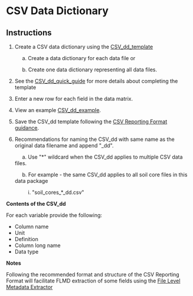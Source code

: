 # CSV Data Dictionary

## Instructions

1. Create a CSV data dictionary using the [CSV\_dd\_template](https://github.com/ess-dive-community/essdive-file-level-metadata/blob/master/CSV_dd/CSV_dd_template.csv) 
 
        a. Create a data dictionary for each data file or  

        b. Create one data dictionary representing all data files.    

3. See the [CSV\_dd\_quick\_guide](csv_dd_quick_guide.md) for more details about completing the template  
4. Enter a new row for each field in the data matrix.  
5. View an example [CSV\_dd\_example](csv_dd_example.md).  
6. Save the CSV\_dd template following the [CSV Reporting Format guidance](https://github.com/ess-dive-community/essdive-csv-structure).  
7. Recommendations for naming the CSV\_dd with same name as the original data filename and append "\_dd".  

        a. Use "\*" wildcard when the CSV\_dd applies to multiple CSV data files.  

        b. For example - the same CSV\_dd applies to all soil core files in this data package   

            i. "soil_cores_\*\_dd.csv"  

**Contents of the CSV\_dd**

For each variable provide the following:

* Column name  
* Unit  
* Definition  
* Column long name  
* Data type  

**Notes**

Following the recommended format and structure of the CSV Reporting Format will facilitate FLMD extraction of some fields using the [File Level Metadata Extractor](https://code.ornl.gov/ngee-arctic/ess-dive-meta)

